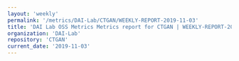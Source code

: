```yaml
---
layout: 'weekly'
permalink: '/metrics/DAI-Lab/CTGAN/WEEKLY-REPORT-2019-11-03'
title: 'DAI Lab OSS Metrics Metrics report for CTGAN | WEEKLY-REPORT-2019-11-03'
organization: 'DAI-Lab'
repository: 'CTGAN'
current_date: '2019-11-03'
---
```


